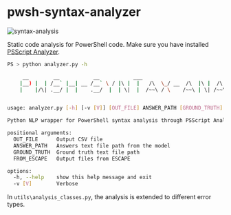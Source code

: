 # pwsh-syntax-analyzer
![syntax-analysis](https://github.com/cridin1/pwsh-syntax-analysis/blob/main/static-analysis.png)

Static code analysis for PowerShell code. 
Make sure you have installed [PSScript Analyzer](https://github.com/PowerShell/PSScriptAnalyzer).

```bash
PS > python analyzer.py -h                                                                 

     __        __           __           ___                                     __  ___  __
    |__) |  | /__` |__| __ /__` \ / |\ |  |   /\  \_/ __  /\  |\ |  /\  |    \ /  / |__  |__)
    |    |/\| .__/ |  |    .__/  |  | \|  |  /~~\ / \    /~~\ | \| /~~\ |___  |  /_ |___ |  \


usage: analyzer.py [-h] [-v [V]] [OUT_FILE] ANSWER_PATH [GROUND_TRUTH] [FROM_ESCAPE]

Python NLP wrapper for PowerShell syntax analysis through PSScript Analyzer

positional arguments:
  OUT_FILE      Output CSV file
  ANSWER_PATH   Answers text file path from the model
  GROUND_TRUTH  Ground truth text file path
  FROM_ESCAPE   Output files from ESCAPE

options:
  -h, --help    show this help message and exit
  -v [V]        Verbose
```

In `utils\analysis_classes.py`, the analysis is extended to different error types.
